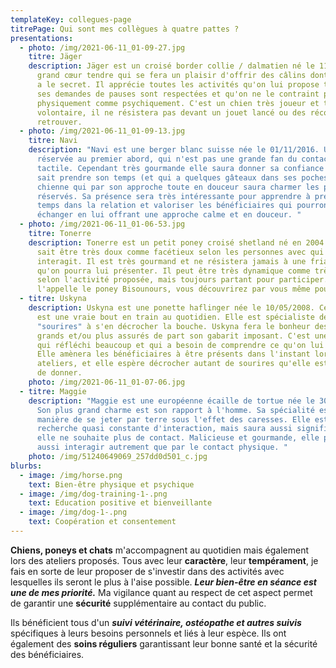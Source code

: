 ```yaml
---
templateKey: collegues-page
titrePage: Qui sont mes collègues à quatre pattes ?
presentations:
  - photo: /img/2021-06-11_01-09-27.jpg
    titre: Jäger
    description: Jäger est un croisé border collie / dalmatien né le 11/05/2014. Un
      grand cœur tendre qui se fera un plaisir d'offrir des câlins dont lui seul
      a le secret. Il apprécie toutes les activités qu'on lui propose tant que
      ses demandes de pauses sont respectées et qu'on ne le contraint pas
      physiquement comme psychiquement. C'est un chien très joueur et très
      volontaire, il ne résistera pas devant un jouet lancé ou des récompenses à
      retrouver.
  - photo: /img/2021-06-11_01-09-13.jpg
    titre: Navi
    description: "Navi est une berger blanc suisse née le 01/11/2016. Une chienne
      réservée au premier abord, qui n'est pas une grande fan du contact
      tactile. Cependant très gourmande elle saura donner sa confiance à qui
      sait prendre son temps (et qui a quelques gâteaux dans ses poches). Une
      chienne qui par son approche toute en douceur saura charmer les plus
      réservés. Sa présence sera très intéressante pour apprendre à prendre son
      temps dans la relation et valoriser les bénéficiaires qui pourront
      échanger en lui offrant une approche calme et en douceur. "
  - photo: /img/2021-06-11_01-06-53.jpg
    titre: Tonerre
    description: Tonerre est un petit poney croisé shetland né en 2004. Un poney qui
      sait être très doux comme facétieux selon les personnes avec qui il
      interagit. Il est très gourmand et ne résistera jamais à une friandise
      qu'on pourra lui présenter. Il peut être très dynamique comme très calme
      selon l'activité proposée, mais toujours partant pour participer. On
      l'appelle le poney Bisounours, vous découvrirez par vous même pourquoi.
  - titre: Uskyna
    description: Uskyna est une ponette haflinger née le 10/05/2008. Cette jument
      est une vraie bout en train au quotidien. Elle est spécialiste des
      "sourires" à s'en décrocher la bouche. Uskyna fera le bonheur des plus
      grands et/ou plus assurés de part son gabarit imposant. C'est une jument
      qui réfléchi beaucoup et qui a besoin de comprendre ce qu'on lui demande.
      Elle amènera les bénéficiaires à être présents dans l'instant lors des
      ateliers, et elle espère décrocher autant de sourires qu'elle est capable
      de donner.
    photo: /img/2021-06-11_01-07-06.jpg
  - titre: Maggie
    description: "Maggie est une européenne écaille de tortue née le 30 avril 2016.
      Son plus grand charme est son rapport à l'homme. Sa spécialité est sa
      manière de se jeter par terre sous l'effet des caresses. Elle est en
      recherche quasi constante d'interaction, mais saura aussi signifier quand
      elle ne souhaite plus de contact. Malicieuse et gourmande, elle pourra
      aussi interagir autrement que par le contact physique. "
    photo: /img/51240649069_257dd0d501_c.jpg
blurbs:
  - image: /img/horse.png
    text: Bien-être physique et psychique
  - image: /img/dog-training-1-.png
    text: Education positive et bienveillante
  - image: /img/dog-1-.png
    text: Coopération et consentement
---
```

**Chiens, poneys et chats** m'accompagnent au quotidien mais également lors des ateliers proposés. Tous avec leur **caractère**, leur **tempérament**, je fais en sorte de leur proposer de s'investir dans des activités avec lesquelles ils seront le plus à l'aise possible. ***Leur bien-être en séance est une de mes priorité.*** Ma vigilance quant au respect de cet aspect permet de garantir une **sécurité** supplémentaire au contact du public. 

Ils bénéficient tous d'un ***suivi vétérinaire, ostéopathe et autres suivis*** spécifiques à leurs besoins personnels et liés à leur espèce. Ils ont également des **soins réguliers** garantissant leur bonne santé et la sécurité des bénéficiaires.